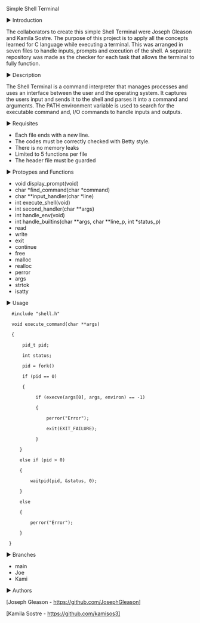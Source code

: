 Simple Shell Terminal

▶ Introduction

  The collaborators to create this simple Shell Terminal were 
Joseph Gleason and Kamila Sostre. The purpose of this project is to 
apply all the concepts learned for C language while executing a 
terminal. This was arranged in seven files to handle inputs, 
prompts and execution of the shell. A separate repository was made 
as the checker for each task that allows the terminal to fully function. 

▶ Description

  The Shell Terminal is a command interpreter that manages 
processes and uses an interface between the user and the 
operating system. It captures the users input and sends it to the 
shell and parses it into a command and arguments. The PATH 
environment variable is used to search for the executable command 
and, I/O commands to handle inputs and outputs. 

▶ Requisites
 
* Each file ends with a new line.
* The codes must be correctly checked with Betty style.
* There is no memory leaks
* Limited to 5 functions per file
* The header file must be guarded

▶ Protoypes and Functions

* void display_prompt(void)
* char *find_command(char *command)
* char **input_handler(char *line)
* int execute_shell(void)
* int second_handler(char **args)
* int handle_env(void)
* int handle_builtins(char **args, char **line_p, int *status_p)
* read
* write
* exit
* continue
* free
* malloc
* realloc
* perror
* args
* strtok
* isatty

▶ Usage

      #include "shell.h"

      void execute_command(char **args)
   
      {
      
          pid_t pid;
      
          int status;

          pid = fork()
   
          if (pid == 0)
 
          {
         
               if (execve(args[0], args, environ) == -1)
         
               {
            
                   perror("Error");
            
                   exit(EXIT_FAILURE);
         
               }
   
         }
   
         else if (pid > 0)
   
         {
   
             waitpid(pid, &status, 0);
   
         }
   
         else
   
         {
   
             perror("Error");
   
         }

     }


▶ Branches

* main
* Joe
* Kami

▶ Authors

[Joseph Gleason - https://github.com/JosephGleason]


[Kamila Sostre - https://github.com/kamisos3]
